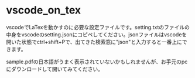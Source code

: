 # vscode_on_tex
vscodeでLaTexを動かすのに必要な設定ファイルです。setting.txtのファイルの中身をvscodeのsetting.jsonにコピペしてください。jsonファイルはvscodeを開いた状態でctrl+shift+Pで、出てきた検索窓に"json"と入力すると一番上にできます。

sample.pdfの日本語がうまく表示されていないかもしれませんが、お手元のpcにダウンロードして開いてみてください。
